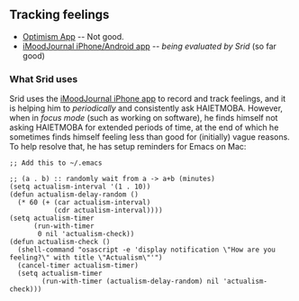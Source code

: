 ## Tracking feelings

* [Optimism App](http://www.findingoptimism.com) -- Not good.
* [iMoodJournal iPhone/Android app](http://www.inexika.com/imood) -- _being evaluated by Srid_ (so far good)

### What Srid uses

Srid uses the [iMoodJournal iPhone app](http://www.inexika.com/imood) to record and track feelings, and it is helping him to *periodically* and consistently ask HAIETMOBA. However, when in *focus mode* (such as working on software), he finds himself not asking HAIETMOBA for extended periods of time, at the end of which he sometimes finds himself feeling less than good for (initially) vague reasons. To help resolve that, he has setup reminders for Emacs on Mac:

```
;; Add this to ~/.emacs

;; (a . b) :: randomly wait from a -> a+b (minutes)
(setq actualism-interval '(1 . 10))
(defun actualism-delay-random ()
  (* 60 (+ (car actualism-interval)
           (cdr actualism-interval))))
(setq actualism-timer 
      (run-with-timer 
       0 nil 'actualism-check))
(defun actualism-check ()
  (shell-command "osascript -e 'display notification \"How are you feeling?\" with title \"Actualism\"'")
  (cancel-timer actualism-timer)
  (setq actualism-timer
        (run-with-timer (actualism-delay-random) nil 'actualism-check)))
```

